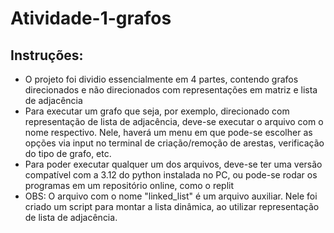 # Atividade-1-grafos

## Instruções:
- O projeto foi dividio essencialmente em 4 partes, contendo grafos direcionados e não direcionados com representações em matriz e lista de adjacência
- Para executar um grafo que seja, por exemplo, direcionado com representação de lista de adjacência, deve-se executar o arquivo com o nome respectivo. Nele, haverá um menu em que pode-se escolher as opções via input no terminal de criação/remoção de arestas, verificação do tipo de grafo, etc.
- Para poder executar qualquer um dos arquivos, deve-se ter uma versão compatível com a 3.12 do python instalada no PC, ou pode-se rodar os programas em um repositório online, como o replit
- OBS: O arquivo com o nome "linked_list" é um arquivo auxiliar. Nele foi criado um script para montar a lista dinâmica, ao utilizar representação de lista de adjacência.
